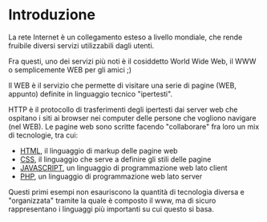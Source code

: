 # Introduzione

La rete Internet è un collegamento esteso a livello mondiale, che rende
fruibile diversi servizi utilizzabili dagli utenti.

Fra questi, uno dei servizi più noti è il cosiddetto World Wide Web, il
WWW o semplicemente WEB per gli amici ;)

Il WEB è il servizio che permette di visitare una serie di pagine (WEB,
appunto) definite in linguaggio tecnico "ipertesti".

HTTP è il protocollo di trasferimenti degli ipertesti dai server web che
ospitano i siti ai browser nei computer delle persone che vogliono
navigare (nel WEB). Le pagine web sono scritte facendo "collaborare"
fra loro un mix di tecnologie, tra cui:

- [HTML](/web/10_html5/), il linguaggio di markup delle pagine web
- [CSS](/web/20_css/), il linguaggio che serve a definire gli stili delle pagine
- [JAVASCRIPT](/web/30_js/), un linguaggio di programmazione web lato client
- [PHP](/web/40_php/), un linguaggio di programmazione web lato server

Questi primi esempi non esauriscono la quantità di tecnologia diversa e
"organizzata" tramite la quale è composto il www, ma di sicuro
rappresentano i linguaggi più importanti su cui questo si basa.
